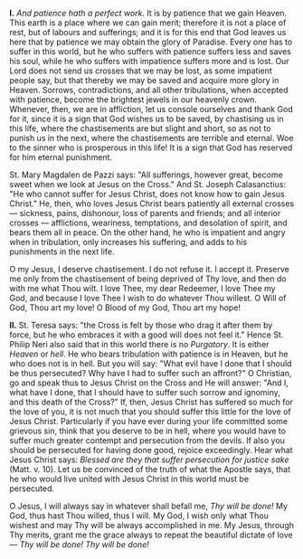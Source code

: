 
**I\.** *And patience hath a perfect work*. It is by patience that we gain Heaven. This earth is a place where we can gain merit; therefore it is not a place of rest, but of labours and sufferings; and it is for this end that God leaves us here that by patience we may obtain the glory of Paradise. Every one has to suffer in this world, but he who suffers with patience suffers less and saves his soul, while he who suffers with impatience suffers more and is lost. Our Lord does not send us crosses that we may be lost, as some impatient people say, but that thereby we may be saved and acquire more glory in Heaven. Sorrows, contradictions, and all other tribulations, when accepted with patience, become the brightest jewels in our heavenly crown. Whenever, then, we are in affliction, let us console ourselves and thank God for it, since it is a sign that God wishes us to be saved, by chastising us in this life, where the chastisements are but slight and short, so as not to punish us in the next, where the chastisements are terrible and eternal. Woe to the sinner who is prosperous in this life! It is a sign that God has reserved for him eternal punishment.

St. Mary Magdalen de Pazzi says: \"All sufferings, however great, become sweet when we look at Jesus on the Cross.\" And St. Joseph Calasanctius: \"He who cannot suffer for Jesus Christ, does not know how to gain Jesus Christ.\" He, then, who loves Jesus Christ bears patiently all external crosses — sickness, pains, dishonour, loss of parents and friends; and all interior crosses — afflictions, weariness, temptations, and desolation of spirit, and bears them all in peace. On the other hand, he who is impatient and angry when in tribulation, only increases his suffering, and adds to his punishments in the next life.

O my Jesus, I deserve chastisement. I do not refuse it. I accept it. Preserve me only from the chastisement of being deprived of Thy love, and then do with me what Thou wilt. I love Thee, my dear Redeemer, I love Thee my God, and because I love Thee I wish to do whatever Thou willest. O Will of God, Thou art my love! O Blood of my God, Thou art my hope!

**II\.** St. Teresa says: \"the Cross is felt by those who drag it after them by force, but he who embraces it with a good will does not feel it.\" Hence St. Philip Neri also said that in this world there is no *Purgatory*. It is either *Heaven* or *hell*. He who bears tribulation with patience is in Heaven, but he who does not is in hell. But you will say: \"What evil have I done that I should be thus persecuted? Why have I had to suffer such an affront?\" O Christian, go and speak thus to Jesus Christ on the Cross and He will answer: \"And I, what have I done, that I should have to suffer such sorrow and ignominy, and this death of the Cross?\" If, then, Jesus Christ has suffered so much for the love of you, it is not much that you should suffer this little for the love of Jesus Christ. Particularly if you have ever during your life committed some grievous sin, think that you deserve to be in hell, where you would have to suffer much greater contempt and persecution from the devils. If also you should be persecuted for having done good, rejoice exceedingly. Hear what Jesus Christ says: *Blessed are they that suffer persecution for justice sake* (Matt. v. 10). Let us be convinced of the truth of what the Apostle says, that he who would live united with Jesus Christ in this world must be persecuted.

O Jesus, I will always say in whatever shall befall me, *Thy will be done!* My God, thus hast Thou willed, thus I will. My God, I wish only what Thou wishest and may Thy will be always accomplished in me. My Jesus, through Thy merits, grant me the grace always to repeat the beautiful dictate of love — *Thy will be done! Thy will be done!*

